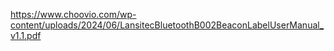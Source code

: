 https://www.choovio.com/wp-content/uploads/2024/06/LansitecBluetoothB002BeaconLabelUserManual_v1.1.pdf
